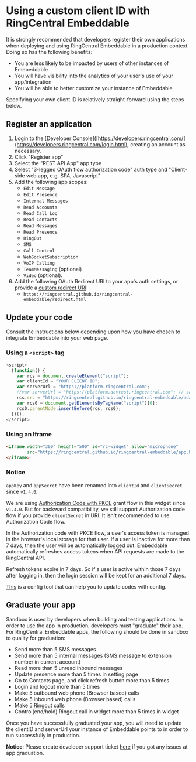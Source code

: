 # Using a custom client ID with RingCentral Embeddable 

It is strongly recommended that developers register their own applications when deploying and using RingCentral Embeddable in a production context. Doing so has the following benefits:

* You are less likely to be impacted by users of other instances of Emebeddable
* You will have visibility into the analytics of your user's use of your app/integration
* You will be able to better customize your instance of Embeddable

Specifying your own client ID is relatively straight-forward using the steps below. 

## Register an application

1. Login to the [Developer Console]([https://developers.ringcentral.com/](https://developers.ringcentral.com/login.html), creating an account as necessary.
2. Click "Register app"
3. Select the "REST API App" app type
4. Select "3-legged OAuth flow authorization code" auth type and "Client-side web app, e.g. SPA, Javascript"
5. Add the following app scopes:
   * `Edit Message`
   * `Edit Presence`
   * `Internal Messages`
   * `Read Accounts`
   * `Read Call Log`
   * `Read Contacts`
   * `Read Messages`
   * `Read Presence`
   * `RingOut`
   * `SMS`
   * `Call Control`
   * `WebSocketSubscription`
   * `VoIP Calling`
   * `TeamMessaging` (optional)
   * `Video` (optional).
6. Add the following OAuth Redirect URI to your app's auth settings, or provide a [custom redirect URI](customize-redirect-uri.md):
   * `https://ringcentral.github.io/ringcentral-embeddable/redirect.html`

## Update your code

Consult the instructions below depending upon how you have chosen to integrate Embeddable into your web page.

### Using a `<script>` tag 

```js
<script>
  (function() {
    var rcs = document.createElement("script");
    var clientId = "YOUR CLIENT ID";
    var serverUrl = "https://platform.ringcentral.com";
    //var serverUrl = "https://platform.devtest.ringcentral.com"; // sandbox
    rcs.src = "https://ringcentral.github.io/ringcentral-embeddable/adapter.js?clientId="+clientId+"&appServer="+serverUrl;
    var rcs0 = document.getElementsByTagName("script")[0];
    rcs0.parentNode.insertBefore(rcs, rcs0);
  })();
</script>
```

### Using an Iframe

```html
<iframe width="300" height="500" id="rc-widget" allow="microphone"
        src="https://ringcentral.github.io/ringcentral-embeddable/app.html?clientId=your_app_client_id&appServer=https://platform.devtest.ringcentral.com">
</iframe>
```

### Notice

`appKey` and `appSecret` have been renamed into `clientId` and `clientSecret` since `v1.4.0`.

We are using [Authorization Code with PKCE](https://medium.com/ringcentral-developers/use-authorization-code-pkce-for-ringcentral-api-in-client-app-e9108f04b5f0) grant flow in this widget since `v1.4.0`. But for backward compatibility, we still support Authorization code flow if you provide `clientSecret` in URI. It isn't recommended to use Authorization Code flow.

In the Authorization code with PKCE flow, a user's access token is managed in the browser's local storage for that user. If a user is inactive for more than 7 days, then the user will be automatically logged out. Embeddable automatically refreshes access tokens when API requests are made to the RingCentral API. 

Refresh tokens expire in 7 days. So if a user is active within those 7 days after logging in, then the login session will be kept for an additional 7 days.

[This](https://ringcentral.github.io/ringcentral-embeddable/) is a config tool that can help you to update codes with config.

## Graduate your app

Sandbox is used by developers when building and testing applications. In order to use the app in production, developers must "graduate" their app. For RingCentral Embeddable apps, the following should be done in sandbox to quality for graduation:

* Send more than 5 SMS messages
* Send more than 5 internal messages (SMS message to extension number in current account)
* Read more than 5 unread inbound messages
* Update presence more than 5 times in setting page
* Go to Contacts page, and click refresh button more than 5 times
* Login and logout more than 5 times
* Make 5 outbound web phone (Browser based) calls
* Make 5 inbound web phone (Browser based) calls
* Make 5 [Ringout](interact-with-calling-settings.md#interact-with-calling-settings) calls
* Control(end/hold) Ringout call in widget more than 5 times in widget

Once you have successfully graduated your app, you will need to update the clientID and serverUrl your instance of Embeddable points to in order to run successfully in production. 

**Notice**: Please create developer support ticket [here](https://developers.ringcentral.com/support/create-case) if you got any issues at app graduation.
